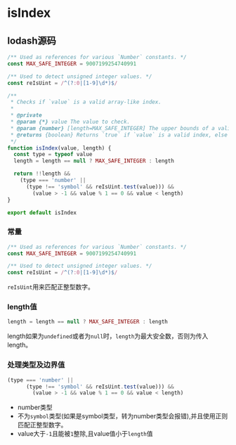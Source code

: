 # isIndex

## lodash源码

```js
/** Used as references for various `Number` constants. */
const MAX_SAFE_INTEGER = 9007199254740991

/** Used to detect unsigned integer values. */
const reIsUint = /^(?:0|[1-9]\d*)$/

/**
 * Checks if `value` is a valid array-like index.
 *
 * @private
 * @param {*} value The value to check.
 * @param {number} [length=MAX_SAFE_INTEGER] The upper bounds of a valid index.
 * @returns {boolean} Returns `true` if `value` is a valid index, else `false`.
 */
function isIndex(value, length) {
  const type = typeof value
  length = length == null ? MAX_SAFE_INTEGER : length

  return !!length &&
    (type === 'number' ||
      (type !== 'symbol' && reIsUint.test(value))) &&
        (value > -1 && value % 1 == 0 && value < length)
}

export default isIndex
```

### 常量

```js
/** Used as references for various `Number` constants. */
const MAX_SAFE_INTEGER = 9007199254740991

/** Used to detect unsigned integer values. */
const reIsUint = /^(?:0|[1-9]\d*)$/
```

`reIsUint`用来匹配正整型数字。

### length值

```js
length = length == null ? MAX_SAFE_INTEGER : length
```

length如果为`undefined`或者为`null`时，`length`为最大安全数，否则为传入length。

### 处理类型及边界值

```js
(type === 'number' ||
      (type !== 'symbol' && reIsUint.test(value))) &&
        (value > -1 && value % 1 == 0 && value < length)
```

* number类型
* 不为`symbol`类型(如果是symbol类型，转为number类型会报错),并且使用正则匹配正整型数字。
* value大于`-1`且能被`1`整除,且value值小于`length`值

